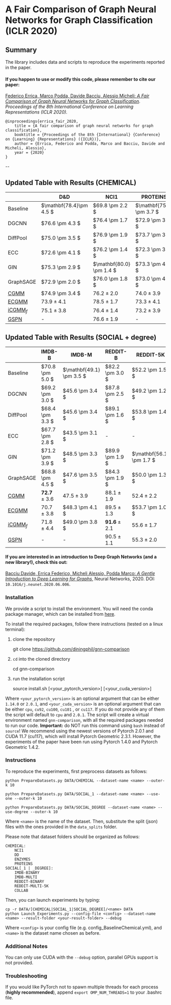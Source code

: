 # A Fair Comparison of Graph Neural Networks for Graph Classification (ICLR 2020)

## Summary

The library includes data and scripts to reproduce the experiments reported in the paper.

#### If you happen to use or modify this code, please remember to cite our paper:

[Federico Errica, Marco Podda, Davide Bacciu, Alessio Micheli: *A Fair Comparison of Graph Neural Networks for Graph Classification*](https://openreview.net/pdf?id=HygDF6NFPB). *Proceedings of the 8th International Conference on Learning Representations (ICLR 2020).*

    @inproceedings{errica_fair_2020,
	    title = {A fair comparison of graph neural networks for graph classification},
	    booktitle = {Proceedings of the 8th {International} {Conference} on {Learning} {Representations} ({ICLR})},
	    author = {Errica, Federico and Podda, Marco and Bacciu, Davide and Micheli, Alessio},
	    year = {2020}
    }
--

## Updated Table with Results (CHEMICAL)
|                             | D\&D           | NCI1            | PROTEINS        |
|-----------------------------|-------------------------|--------------------------|--------------------------|
| Baseline                    | $\mathbf{78.4}\pm 4.5 $ | $69.8 \pm 2.2 $          | $\mathbf{75.8} \pm 3.7 $ |
| DGCNN                       | $76.6 \pm 4.3 $         | $76.4 \pm 1.7 $          | $72.9 \pm 3.5 $          |
| DiffPool                    | $75.0 \pm 3.5 $         | $76.9 \pm 1.9 $          | $73.7 \pm 3.5 $          |
| ECC                         | $72.6 \pm 4.1 $         | $76.2 \pm 1.4 $          | $72.3 \pm 3.4 $          |
| GIN                         | $75.3 \pm 2.9 $         | $\mathbf{80.0} \pm 1.4 $ | $73.3 \pm 4.0 $          |
| GraphSAGE                   | $72.9 \pm 2.0 $         | $76.0 \pm 1.8 $          | $73.0 \pm 4.5 $          |
| [CGMM](https://www.jmlr.org/papers/volume21/19-470/19-470.pdf)              | $74.9 \pm 3.4 $         | $76.2 \pm 2.0$           | $74.0 \pm 3.9$           |
| [ECGMM](https://ieeexplore.ieee.org/document/9533430/)                      | $73.9 \pm4.1$           | $78.5 \pm 1.7$           | $73.3 \pm 4.1$           |
| [iCGMM<sub>*f*</sub>](https://proceedings.mlr.press/v162/castellana22a/castellana22a.pdf) | $75.1 \pm 3.8$          | $76.4 \pm1.4$            | $73.2 \pm 3.9$           |
| [GSPN](https://arxiv.org/pdf/2305.10544.pdf) | - | $76.6 \pm 1.9$ | - |
 
## Updated Table with Results (SOCIAL + degree)
|                             | IMDB-B         | IMDB-M          | REDDIT-B       | REDDIT-5K       | COLLAB         |
|-----------------------------|-------------------------|--------------------------|-------------------------|--------------------------|-------------------------|
| Baseline                   | $70.8 \pm 5.0 $         | $\mathbf{49.1} \pm 3.5 $ | $82.2 \pm 3.0 $         | $52.2 \pm 1.5 $          | $70.2 \pm 1.5 $         |
| DGCNN                      | $69.2 \pm 3.0 $         | $45.6 \pm 3.4 $          | $87.8 \pm 2.5 $         | $49.2 \pm 1.2 $          | $71.2 \pm 1.9 $         |
| DiffPool                   | $68.4 \pm 3.3 $         | $45.6 \pm 3.4 $          | $89.1 \pm 1.6 $         | $53.8 \pm 1.4 $          | $68.9 \pm 2.0 $         |
| ECC                        | $67.7 \pm 2.8 $         | $43.5 \pm 3.1 $          | -                       | -                        | -                       |
| GIN                        | $71.2 \pm 3.9 $         | $48.5 \pm 3.3 $          | $89.9 \pm 1.9 $         | $\mathbf{56.1} \pm 1.7 $ | $75.6 \pm 2.3 $         |
| GraphSAGE                  | $68.8 \pm 4.5 $         | $47.6 \pm 3.5 $          | $84.3 \pm 1.9 $         | $50.0 \pm 1.3 $          | $73.9 \pm 1.7 $         |
| [CGMM](https://www.jmlr.org/papers/volume21/19-470/19-470.pdf)                       | $\mathbf{72.7} \pm 3.6$          | $47.5 \pm 3.9$           | $88.1 \pm 1.9$          | $52.4 \pm 2.2$           | $77.32 \pm 2.2$         |
| [ECGMM](https://ieeexplore.ieee.org/document/9533430/)                      | $70.7 \pm 3.8$          | $48.3 \pm 4.1 $          | $89.5 \pm 1.3$          | $53.7 \pm 1.0 $          | $77.45 \pm 2.3$         |
| [iCGMM<sub>*f*</sub>](https://proceedings.mlr.press/v162/castellana22a/castellana22a.pdf)                | $71.8 \pm 4.4$          | $49.0 \pm 3.8 $          | $\mathbf{91.6} \pm 2.1$ | $55.6 \pm 1.7$           | $\mathbf{78.9} \pm 1.7$ |
| [GSPN](https://arxiv.org/pdf/2305.10544.pdf) | - | - | $90.5 \pm 1.1$ | $55.3 \pm 2.0$ |$78.1 \pm 2.5$ |


#### If you are interested in an introduction to Deep Graph Networks **(and a new library!)**, check this out:

[Bacciu Davide, Errica Federico, Micheli Alessio, Podda Marco: *A Gentle Introduction to Deep Learning for Graphs*](https://arxiv.org/abs/1912.12693), Neural Networks, 2020. DOI: `10.1016/j.neunet.2020.06.006`.


### Installation

We provide a script to install the environment. You will need the conda package manager, which can be installed from [here](https://www.anaconda.com/products/individual).

To install the required packages, follow there instructions (tested on a linux terminal):

1) clone the repository

    git clone https://github.com/diningphil/gnn-comparison

2) `cd` into the cloned directory

    cd gnn-comparison

3) run the installation script

    source install.sh [<your_pytorch_version>] [<your_cuda_version>]

Where `<your_pytorch_version>` is an optional argument that can be either  `1.14.0` or `2.0.1`, and `<your_cuda_version>` is an optional argument that can be either `cpu`, `cu92`, `cu100`, `cu101` , or `cu117`. 
If you do not provide any of them the script will default to `cpu` and `2.0.1`. The script will create a virtual environment named `gnn-comparison`, with all the required packages needed to run our code. **Important:** do NOT run this command using `bash` instead of `source`!
We recommend using the newest versions of Pytorch 2.0.1 and CUDA 11.7 (cu117), which will install Pytorch Geometric 2.3.1. However, the experiments of the paper have been run using Pytorch 1.4.0 and Pytorch Geometric 1.4.2.


### Instructions

To reproduce the experiments, first preprocess datasets as follows:

`python PrepareDatasets.py DATA/CHEMICAL --dataset-name <name> --outer-k 10`

`python PrepareDatasets.py DATA/SOCIAL_1 --dataset-name <name> --use-one --outer-k 10`

`python PrepareDatasets.py DATA/SOCIAL_DEGREE --dataset-name <name> --use-degree --outer-k 10`

Where `<name>` is the name of the dataset. Then, substitute the split (json) files with the ones provided in the `data_splits` folder.

Please note that dataset folders should be organized as follows:

    CHEMICAL:
        NCI1
        DD
        ENZYMES
        PROTEINS
    SOCIAL[_1 | _DEGREE]:
        IMDB-BINARY
        IMDB-MULTI
        REDDIT-BINARY
        REDDIT-MULTI-5K
        COLLAB

Then, you can launch experiments by typing:

`cp -r DATA/[CHEMICAL|SOCIAL_1|SOCIAL_DEGREE]/<name> DATA` \
`python Launch_Experiments.py --config-file <config> --dataset-name <name> --result-folder <your-result-folder> --debug`

Where `<config>` is your config file (e.g. config_BaselineChemical.yml), and `<name>` is the dataset name chosen as before.

### Additional Notes

You can only use CUDA with the `--debug` option, parallel GPUs support is not provided.

### Troubleshooting

<!-- The installation of Pytorch Geometric depends on other libraries (torch_scatter, torch_cluster, torch_sparse) that have to be installed separately and before torch_geometric. Do not use pip install -r requirements.txt because it will not work. Please refer to the [official instructions](https://github.com/rusty1s/pytorch_geometric) to install the required libraries. -->

If you would like PyTorch not to spawn multiple threads for each process (**highly recommended**), append ``export OMP_NUM_THREADS=1`` to your .bashrc file.

